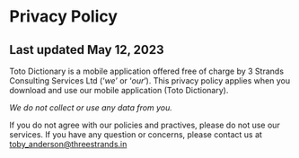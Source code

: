 # Privacy Policy
## Last updated May 12, 2023

Toto Dictionary is a mobile application offered free of charge by 3 Strands Consulting Services Ltd (‘*we*’ or ‘*our*’). This privacy policy applies when you download and use our mobile application (Toto Dictionary).

*We do not collect or use any data from you.*

If you do not agree with our policies and practives, please do not use our services. If you have any question or concerns, please contact us at [toby_anderson@threestrands.in](mailto:toby_anderson@threestrands.in)
